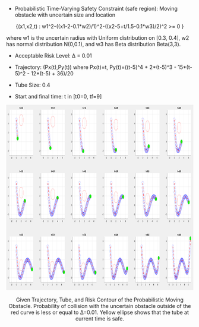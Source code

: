 

- Probabilistic Time-Varying Safety Constraint (safe region): Moving obstacle with uncertain size and location

<p align="center">
{(x1,x2,t) : w1^2-((x1-2-0.1*w2)/1)^2-((x2-5+t/1.5-0.1*w3)/2)^2 >= 0 }
<p>
where w1 is the uncertain radius with Uniform distribution on [0.3, 0.4], w2 has normal distribution N(0,0.1), and w3 has Beta distribution Beta(3,3).

- Acceptable Risk Level: ∆ = 0.01

- Trajectory: (Px(t),Py(t))  where Px(t)=t, Py(t)=((t-5)^4 + 2*(t-5)^3 - 15*(t-5)^2 - 12*(t-5) + 36)/20

- Tube Size: 0.4

- Start and final time: t in [t0=0, tf=9]

<p align="center">
<img src="https://github.com/jasour/Real-Time-Risk-Bounded-Tube-based-Trajectory-Safety-Verification/blob/main/Examples/RiskBounded%20Scenarios/Example_5_2D_Tube_Dynamic/plot.png" width="900" height="500" />
<p align = "center">
<p align="center">
Given Trajectory, Tube, and Risk Contour of the Probabilistic Moving Obstacle. 
Probability of collision with the uncertain obstacle outside of the red curve is less or equal to ∆=0.01. Yellow ellipse shows that the tube at current time is safe.<p align = "center">

